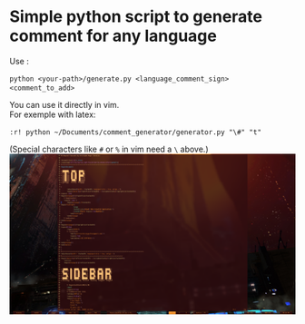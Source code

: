 # Simple python script to generate comment for any language
Use : 
```
python <your-path>/generate.py <language_comment_sign> <comment_to_add>
```
You can use it directly in vim.<br />
For exemple with latex:<br />
```
:r! python ~/Documents/comment_generator/generator.py "\#" "t"
```
(Special characters like `#` or `%` in vim need a `\` above.)<br />
![](screenshot.png) 
